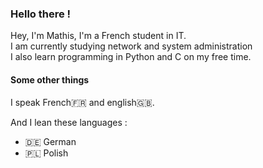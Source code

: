 ### Hello there !

Hey, I'm Mathis, I'm a French student in IT.<br>
I am currently studying network and system administration<br>
I also learn programming in Python and C on my free time.

#### Some other things

I speak French🇫🇷 and english🇬🇧.

And I lean these languages :
- 🇩🇪 German
- 🇵🇱 Polish
